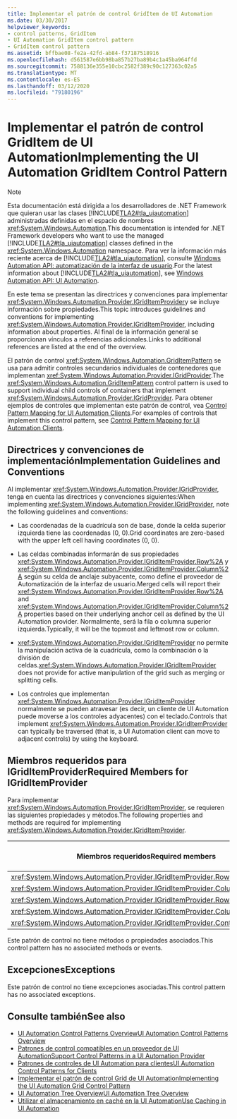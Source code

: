 ```yaml
---
title: Implementar el patrón de control GridItem de UI Automation
ms.date: 03/30/2017
helpviewer_keywords:
- control patterns, GridItem
- UI Automation GridItem control pattern
- GridItem control pattern
ms.assetid: bffbae08-fe2a-42fd-ab84-f37187518916
ms.openlocfilehash: d561587e6bb98ba857b27ba89b4c1a45ba964ffd
ms.sourcegitcommit: 7588136e355e10cbc2582f389c90c127363c02a5
ms.translationtype: MT
ms.contentlocale: es-ES
ms.lasthandoff: 03/12/2020
ms.locfileid: "79180196"
---
```

# <a name="implementing-the-ui-automation-griditem-control-pattern"></a><span data-ttu-id="580d8-102">Implementar el patrón de control GridItem de UI Automation</span><span class="sxs-lookup"><span data-stu-id="580d8-102">Implementing the UI Automation GridItem Control Pattern</span></span>
> [!NOTE]
> <span data-ttu-id="580d8-103">Esta documentación está dirigida a los desarrolladores de .NET Framework que quieran usar las clases [!INCLUDE[TLA2#tla_uiautomation](../../../includes/tla2sharptla-uiautomation-md.md)] administradas definidas en el espacio de nombres <xref:System.Windows.Automation>.</span><span class="sxs-lookup"><span data-stu-id="580d8-103">This documentation is intended for .NET Framework developers who want to use the managed [!INCLUDE[TLA2#tla_uiautomation](../../../includes/tla2sharptla-uiautomation-md.md)] classes defined in the <xref:System.Windows.Automation> namespace.</span></span> <span data-ttu-id="580d8-104">Para ver la información más reciente acerca de [!INCLUDE[TLA2#tla_uiautomation](../../../includes/tla2sharptla-uiautomation-md.md)], consulte [Windows Automation API: automatización de la interfaz de usuario](/windows/win32/winauto/entry-uiauto-win32).</span><span class="sxs-lookup"><span data-stu-id="580d8-104">For the latest information about [!INCLUDE[TLA2#tla_uiautomation](../../../includes/tla2sharptla-uiautomation-md.md)], see [Windows Automation API: UI Automation](/windows/win32/winauto/entry-uiauto-win32).</span></span>  
  
 <span data-ttu-id="580d8-105">En este tema se presentan las directrices y convenciones para implementar <xref:System.Windows.Automation.Provider.IGridItemProvider>y se incluye información sobre propiedades.</span><span class="sxs-lookup"><span data-stu-id="580d8-105">This topic introduces guidelines and conventions for implementing <xref:System.Windows.Automation.Provider.IGridItemProvider>, including information about properties.</span></span> <span data-ttu-id="580d8-106">Al final de la información general se proporcionan vínculos a referencias adicionales.</span><span class="sxs-lookup"><span data-stu-id="580d8-106">Links to additional references are listed at the end of the overview.</span></span>  
  
 <span data-ttu-id="580d8-107">El patrón de control <xref:System.Windows.Automation.GridItemPattern> se usa para admitir controles secundarios individuales de contenedores que implementan <xref:System.Windows.Automation.Provider.IGridProvider>.</span><span class="sxs-lookup"><span data-stu-id="580d8-107">The <xref:System.Windows.Automation.GridItemPattern> control pattern is used to support individual child controls of containers that implement <xref:System.Windows.Automation.Provider.IGridProvider>.</span></span> <span data-ttu-id="580d8-108">Para obtener ejemplos de controles que implementan este patrón de control, vea [Control Pattern Mapping for UI Automation Clients](control-pattern-mapping-for-ui-automation-clients.md).</span><span class="sxs-lookup"><span data-stu-id="580d8-108">For examples of controls that implement this control pattern, see [Control Pattern Mapping for UI Automation Clients](control-pattern-mapping-for-ui-automation-clients.md).</span></span>  
  
<a name="Implementation_Guidelines_and_Conventions"></a>
## <a name="implementation-guidelines-and-conventions"></a><span data-ttu-id="580d8-109">Directrices y convenciones de implementación</span><span class="sxs-lookup"><span data-stu-id="580d8-109">Implementation Guidelines and Conventions</span></span>  
 <span data-ttu-id="580d8-110">Al implementar <xref:System.Windows.Automation.Provider.IGridProvider>, tenga en cuenta las directrices y convenciones siguientes:</span><span class="sxs-lookup"><span data-stu-id="580d8-110">When implementing <xref:System.Windows.Automation.Provider.IGridProvider>, note the following guidelines and conventions:</span></span>  
  
- <span data-ttu-id="580d8-111">Las coordenadas de la cuadrícula son de base, donde la celda superior izquierda tiene las coordenadas (0, 0).</span><span class="sxs-lookup"><span data-stu-id="580d8-111">Grid coordinates are zero-based with the upper left cell having coordinates (0, 0).</span></span>  
  
- <span data-ttu-id="580d8-112">Las celdas combinadas informarán de sus propiedades <xref:System.Windows.Automation.Provider.IGridItemProvider.Row%2A> y <xref:System.Windows.Automation.Provider.IGridItemProvider.Column%2A> según su celda de anclaje subyacente, como define el proveedor de Automatización de la interfaz de usuario.</span><span class="sxs-lookup"><span data-stu-id="580d8-112">Merged cells will report their <xref:System.Windows.Automation.Provider.IGridItemProvider.Row%2A> and <xref:System.Windows.Automation.Provider.IGridItemProvider.Column%2A> properties based on their underlying anchor cell as defined by the UI Automation provider.</span></span> <span data-ttu-id="580d8-113">Normalmente, será la fila o columna superior izquierda.</span><span class="sxs-lookup"><span data-stu-id="580d8-113">Typically, it will be the topmost and leftmost row or column.</span></span>  
  
- <span data-ttu-id="580d8-114"><xref:System.Windows.Automation.Provider.IGridItemProvider> no permite la manipulación activa de la cuadrícula, como la combinación o la división de celdas.</span><span class="sxs-lookup"><span data-stu-id="580d8-114"><xref:System.Windows.Automation.Provider.IGridItemProvider> does not provide for active manipulation of the grid such as merging or splitting cells.</span></span>  
  
- <span data-ttu-id="580d8-115">Los controles que implementan <xref:System.Windows.Automation.Provider.IGridItemProvider> normalmente se pueden atravesar (es decir, un cliente de UI Automation puede moverse a los controles adyacentes) con el teclado.</span><span class="sxs-lookup"><span data-stu-id="580d8-115">Controls that implement <xref:System.Windows.Automation.Provider.IGridItemProvider> can typically be traversed (that is, a UI Automation client can move to adjacent controls) by using the keyboard.</span></span>  
  
<a name="Required_Members_for_IGridItemProvider"></a>
## <a name="required-members-for-igriditemprovider"></a><span data-ttu-id="580d8-116">Miembros requeridos para IGridItemProvider</span><span class="sxs-lookup"><span data-stu-id="580d8-116">Required Members for IGridItemProvider</span></span>  
 <span data-ttu-id="580d8-117">Para implementar <xref:System.Windows.Automation.Provider.IGridItemProvider>, se requieren las siguientes propiedades y métodos.</span><span class="sxs-lookup"><span data-stu-id="580d8-117">The following properties and methods are required for implementing <xref:System.Windows.Automation.Provider.IGridItemProvider>.</span></span>  
  
|<span data-ttu-id="580d8-118">Miembros requeridos</span><span class="sxs-lookup"><span data-stu-id="580d8-118">Required members</span></span>|<span data-ttu-id="580d8-119">Tipo de miembro</span><span class="sxs-lookup"><span data-stu-id="580d8-119">Member type</span></span>|<span data-ttu-id="580d8-120">Notas</span><span class="sxs-lookup"><span data-stu-id="580d8-120">Notes</span></span>|  
|----------------------|-----------------|-----------|  
|<xref:System.Windows.Automation.Provider.IGridItemProvider.Row%2A>|<span data-ttu-id="580d8-121">Propiedad</span><span class="sxs-lookup"><span data-stu-id="580d8-121">Property</span></span>|<span data-ttu-id="580d8-122">None</span><span class="sxs-lookup"><span data-stu-id="580d8-122">None</span></span>|  
|<xref:System.Windows.Automation.Provider.IGridItemProvider.Column%2A>|<span data-ttu-id="580d8-123">Propiedad</span><span class="sxs-lookup"><span data-stu-id="580d8-123">Property</span></span>|<span data-ttu-id="580d8-124">None</span><span class="sxs-lookup"><span data-stu-id="580d8-124">None</span></span>|  
|<xref:System.Windows.Automation.Provider.IGridItemProvider.RowSpan%2A>|<span data-ttu-id="580d8-125">Propiedad</span><span class="sxs-lookup"><span data-stu-id="580d8-125">Property</span></span>|<span data-ttu-id="580d8-126">None</span><span class="sxs-lookup"><span data-stu-id="580d8-126">None</span></span>|  
|<xref:System.Windows.Automation.Provider.IGridItemProvider.ColumnSpan%2A>|<span data-ttu-id="580d8-127">Propiedad</span><span class="sxs-lookup"><span data-stu-id="580d8-127">Property</span></span>|<span data-ttu-id="580d8-128">None</span><span class="sxs-lookup"><span data-stu-id="580d8-128">None</span></span>|  
|<xref:System.Windows.Automation.Provider.IGridItemProvider.ContainingGrid%2A>|<span data-ttu-id="580d8-129">Propiedad</span><span class="sxs-lookup"><span data-stu-id="580d8-129">Property</span></span>|<span data-ttu-id="580d8-130">None</span><span class="sxs-lookup"><span data-stu-id="580d8-130">None</span></span>|  
  
 <span data-ttu-id="580d8-131">Este patrón de control no tiene métodos o propiedades asociados.</span><span class="sxs-lookup"><span data-stu-id="580d8-131">This control pattern has no associated methods or events.</span></span>  
  
<a name="Exceptions"></a>
## <a name="exceptions"></a><span data-ttu-id="580d8-132">Excepciones</span><span class="sxs-lookup"><span data-stu-id="580d8-132">Exceptions</span></span>  
 <span data-ttu-id="580d8-133">Este patrón de control no tiene excepciones asociadas.</span><span class="sxs-lookup"><span data-stu-id="580d8-133">This control pattern has no associated exceptions.</span></span>  
  
## <a name="see-also"></a><span data-ttu-id="580d8-134">Consulte también</span><span class="sxs-lookup"><span data-stu-id="580d8-134">See also</span></span>

- [<span data-ttu-id="580d8-135">UI Automation Control Patterns Overview</span><span class="sxs-lookup"><span data-stu-id="580d8-135">UI Automation Control Patterns Overview</span></span>](ui-automation-control-patterns-overview.md)
- [<span data-ttu-id="580d8-136">Patrones de control compatibles en un proveedor de UI Automation</span><span class="sxs-lookup"><span data-stu-id="580d8-136">Support Control Patterns in a UI Automation Provider</span></span>](support-control-patterns-in-a-ui-automation-provider.md)
- [<span data-ttu-id="580d8-137">Patrones de controles de UI Automation para clientes</span><span class="sxs-lookup"><span data-stu-id="580d8-137">UI Automation Control Patterns for Clients</span></span>](ui-automation-control-patterns-for-clients.md)
- [<span data-ttu-id="580d8-138">Implementar el patrón de control Grid de UI Automation</span><span class="sxs-lookup"><span data-stu-id="580d8-138">Implementing the UI Automation Grid Control Pattern</span></span>](implementing-the-ui-automation-grid-control-pattern.md)
- [<span data-ttu-id="580d8-139">UI Automation Tree Overview</span><span class="sxs-lookup"><span data-stu-id="580d8-139">UI Automation Tree Overview</span></span>](ui-automation-tree-overview.md)
- [<span data-ttu-id="580d8-140">Utilizar el almacenamiento en caché en la UI Automation</span><span class="sxs-lookup"><span data-stu-id="580d8-140">Use Caching in UI Automation</span></span>](use-caching-in-ui-automation.md)
